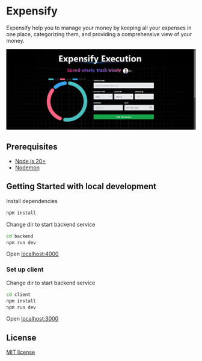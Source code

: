 # Expensify

Expensify help you to manage your money by keeping all your expenses in one place, categorizing them, and providing a comprehensive view of your money.

<div align="center">
<img src="./client/src/assets/product.png" alt="expensify">
</div>

## Prerequisites

- [Node.js 20+](https://adoptium.net/temurin/releases/?version=17)
- [Nodemon](https://www.npmjs.com/package/nodemon)

## Getting Started with local development

Install dependencies

```bash
npm install
```

Change dir to start backend service

```bash
cd backend
npm run dev
```

Open [localhost:4000](http://localhost:4000)

### Set up client

Change dir to start backend service

```bash
cd client
npm install
npm run dev
```

Open [localhost:3000](http://localhost:3000)

## License

[MIT license](./LICENSE)
